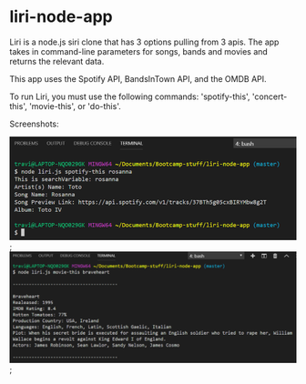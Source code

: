 # liri-node-app
Liri is a node.js siri clone that has 3 options pulling from 3 apis.
The app takes in command-line parameters for songs, bands and movies and returns the relevant data.

This app uses the Spotify API, BandsInTown API, and the OMDB API.

To run Liri, you must use the following commands: 'spotify-this', 'concert-this', 'movie-this', or 'do-this'.

Screenshots:

![GitHub Logo](spotify.png);
![GitHub Logo](movie-this.png);


